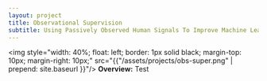 ```yaml
---
layout: project
title: Observational Supervision 
subtitle: Using Passively Observed Human Signals To Improve Machine Learning Architectures
---
```


<img style="width: 40%; float: left; border: 1px solid black; margin-top: 10px; margin-right: 10px;" src="{{"/assets/projects/obs-super.png" | prepend: site.baseurl }}"/>
**Overview:** 
Test

